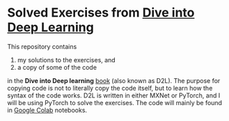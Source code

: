 # Solved Exercises from [Dive into Deep Learning](http://d2l.ai/index.html)

This repository contains 

1. my solutions to the exercises, and
2. a copy of some of the code

in the **Dive into Deep learning** [book](http://d2l.ai/index.html) (also known as D2L). The purpose for copying code is not to literally copy the code itself, but to learn how the syntax of the code works. D2L is written in either MXNet or PyTorch, and I will be using PyTorch to solve the exercises. The code will mainly be found in [Google Colab](colab.research.google.com) notebooks. 
